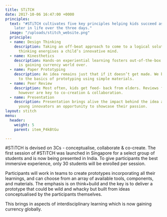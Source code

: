 ```yaml
---
title: STiTCH
date: 2017-10-06 16:47:00 +0000
principles:
  text: "#STiTCH cultivates five key principles helping kids succeed as innovators
    later in life over the three days."
  image: "/uploads/stitch_website.png"
  principle:
  - name: Design Thinking
    description: Taking an off-beat approach to come to a logical solution, design
      thinking energises a child’s innovative mind.
  - name: Kinesthetics
    description: Hands-on experiential learning fosters out-of-the-box thinking and
      is gaining currency world over.
  - name: Paper Prototyping
    description: An idea remains just that if it doesn’t get made. We bring it back
      to the basics of prototyping using simple materials.
  - name: Peer Review
    description: Most often, kids get feed- back from elders. Reviews from their peers
      however are key to co-creation & collaboration.
  - name: Presentation
    description: Presentation brings alive the impact behind the idea and gives your
      young innovators an opportunity to showcase their passion.
layout: stitch
menu:
  header:
    weight: 5
    parent: item_P4kBtGu

---
```

#STiTCH is devised on 3Cs - conceptualise, collaborate & co-create. The first session of #STiTCH was launched in Singapore for a select group of students and is now being presented in India. To give participants the best immersive experience, only 30 students will be enrolled per session.

Participants will work in teams to create prototypes incorporating all their learnings, and can choose from an array of available tools, components, and materials. The emphasis is on think+build and the key is to deliver a prototype that could be wild and whacky but built from ideas conceptualised by the participants themselves.

This brings in aspects of interdisciplinary learning which is now gaining currency globally.